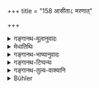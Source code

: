 +++
title = "158 आसीता८ मरणात्"

+++

<details><summary>गङ्गानथ-मूलानुवादः</summary>

Till her death, she should remain patient, self-controlled and chaste,—seeking that most excellent merit that accrues to women having a single husband. (156).
</details>

<details><summary>मेधातिथिः</summary>

एष एवार्थो विस्पष्टीक्रियते । **आ मरणाद् ब्रह्मचारिण्य् आसीत** । अस्याम् आपदि न व्यभिचारेणात्मानं जीवयेत् । **क्षान्ता** । तत्कृतं दुःखम् अवधीरयन्ती । न ब्रह्मचर्यं क्षुदुत्कृतं येन चित्तं कल्लोलेन खण्डयेत् । एकः पतिर् यासां ताः, एकस्य वा पत्न्य **एकपत्न्यः**, तासां सावित्रीप्रभृतीनां **यो धर्मो** यस्य फलं वरदानाभिशापादिषु शक्तता। **तं कांक्षन्ती** कामयमाना ब्रह्मचर्यं न जह्यात् । अस्याम् अवस्थायां मूलफलाशिन्या यदि भवति मरणं ततो न दोषः ॥ ५.१५६ ॥
</details>

<details><summary>गङ्गानथ-भाष्यानुवादः</summary>

What has gone before is further explained.

‘*Till her death she should remain chaste*’;—*i.e*., even under the said distressing conditions she shall not seek to maintain herself by misbehaviour.

‘*Patient*’—disregarding the troubles caused by her circumstances, she shall not allow her chastity to be disfigured by hunger; she shall not allow her mind to be disturbed by the waves of passion.

The compound ‘*ekapatni* (*ekapatnī*?)’ may be expounded either as ‘those who have a single husband,’ or ‘those who are wives of single men’; such women, as Sāvitrī and the rest;—the ‘merits’ accruing to such women; which brings such results as the capacity to confer boons and pronounce curses;—‘*seeking*’ such merit, the woman should not renounce chastity.

Under the said circumstances, if, by living upon fruits and roots, she happen to die,—there would be nothing wrong in this.—(156).
</details>

<details><summary>गङ्गानथ-टिप्पन्यः</summary>

(Verse 158 of others.)

This verse is quoted in *Mitākṣarā*, (on, 2.127) as forbidding the widow having recourse to another man for the sake of off-spring.
</details>

<details><summary>गङ्गानथ-तुल्य-वाक्यानि</summary>

**(verses 5.154-163)  
**

See Comparative notes for [Verse 5.154].
</details>

<details><summary>Bühler</summary>

158	Until death let her be patient (of hardships), self-controlled, and chaste, and strive (to fulfil) that most excellent duty which (is prescribed) for wives who have one husband only.
</details>
